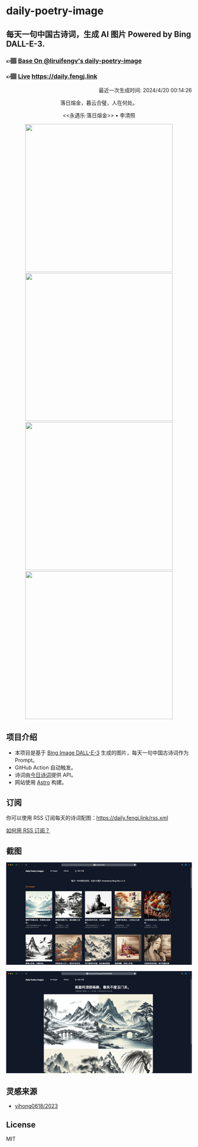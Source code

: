 
# daily-poetry-image

## 每天一句中国古诗词，生成 AI 图片 Powered by Bing DALL-E-3.

### 👉🏽 [Base On @liruifengv's daily-poetry-image](https://github.com/liruifengv/daily-poetry-image)

### 👉🏽 [Live](https://daily.fengj.link) https://daily.fengj.link

<p align="right">
  最近一次生成时间: 2024/4/20 00:14:26
</p>
<p align="center">
落日熔金，暮云合璧，人在何处。
</p>
<p align="center">
<<永遇乐·落日熔金>> • 李清照
</p>
<p align="center">
<img src="https://tse1.mm.bing.net/th/id/OIG4.U_LDleVCRDsnvHv9jIdh" height="400" width="400" />
<img src="https://tse4.mm.bing.net/th/id/OIG4.E81Op782zxR1VQfoUu6w" height="400" width="400" />
<img src="https://tse4.mm.bing.net/th/id/OIG4.hfTarjZkDufgCoGeQmco" height="400" width="400" />
<img src="https://tse1.mm.bing.net/th/id/OIG4.cDUSIRyUGXCmSJMSK7PM" height="400" width="400" />
</p>

## 项目介绍

-   本项目是基于 [Bing Image DALL-E-3](https://www.bing.com/images/create) 生成的图片，每天一句中国古诗词作为 Prompt。
-   GitHub Action 自动触发。
-   诗词由[今日诗词](https://www.jinrishici.com/)提供 API。
-   网站使用 [Astro](https://astro.build) 构建。

## 订阅

你可以使用 RSS 订阅每天的诗词配图：https://daily.fengj.link/rss.xml

[如何用 RSS 订阅？](https://zhuanlan.zhihu.com/p/55026716)

## 截图

![图片列表](./screenshots/Snipaste_2023-12-28_21-00-26.png)

![图片详情](./screenshots/Snipaste_2023-12-28_21-00-53.png)

## 灵感来源

-   [yihong0618/2023](https://github.com/yihong0618/2023)

## License

MIT
